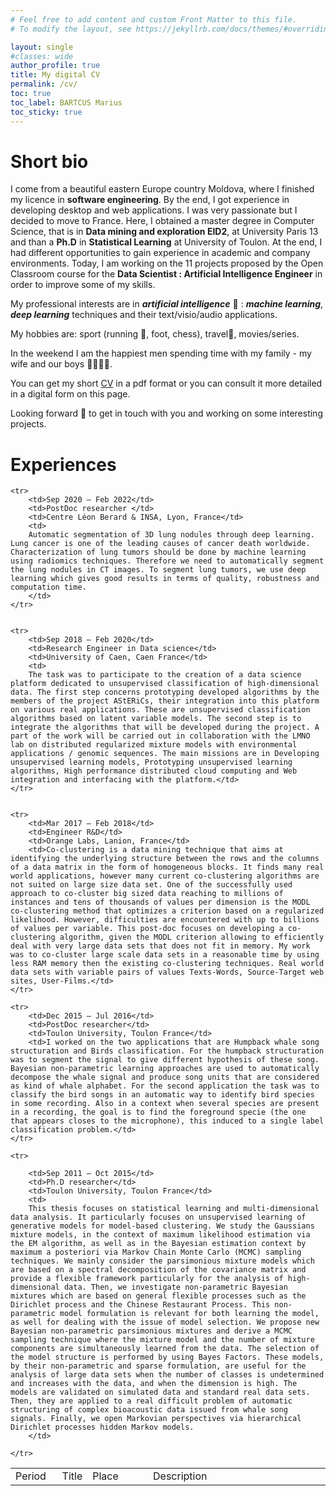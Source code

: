 ```yaml
---
# Feel free to add content and custom Front Matter to this file.
# To modify the layout, see https://jekyllrb.com/docs/themes/#overriding-theme-defaults

layout: single
#classes: wide
author_profile: true
title: My digital CV
permalink: /cv/
toc: true
toc_label: BARTCUS Marius
toc_sticky: true
---
```


# Short bio

I come from a beautiful eastern Europe country Moldova, where I finished my licence in **software engineering**. By the end, I got experience in developing desktop and web applications. I was very passionate but I decided to move to France. Here, I obtained a master degree in Computer Science, that is in **Data mining and exploration EID2**, at University Paris 13 and than a **Ph.D** in **Statistical Learning** at University of Toulon. At the end, I had different opportunities to gain experience in academic and company environments. Today, I am working on the 11 projects proposed by the Open Classroom course for the **Data Scientist : Artificial Intelligence Engineer** in order to improve some of my skills.

My professional interests are in ***artificial intelligence*** 🧠 : ***machine learning***, ***deep learning*** techniques and their text/visio/audio applications.

My hobbies are: sport (running 🏃️, foot, chess), travel🧳, movies/series.

In the weekend I am the happiest men spending time with my family - my wife and our boys 👨‍👩‍👦‍👦.

You can get my short [CV](assets/docs/CV_Bartcus.pdf) in a pdf format or you can consult it more detailed in a digital form on this page.

Looking forward 👀 to get in touch with you and working on some interesting projects.


# Experiences

<table>
    <tr>
        <td width="15%">Period</td>
        <td width="5%">Title</td>
        <td width="20%">Place</td>
        <td width="60%">Description</td>
    </tr>


    <tr>
        <td>Sep 2020 – Feb 2022</td>
        <td>PostDoc researcher </td>
        <td>Centre Léon Berard & INSA, Lyon, France</td>
        <td>
        Automatic segmentation of 3D lung nodules through deep learning. Lung cancer is one of the leading causes of cancer death worldwide. Characterization of lung tumors should be done by machine learning using radiomics techniques. Therefore we need to automatically segment the lung nodules in CT images. To segment lung tumors, we use deep learning which gives good results in terms of quality, robustness and computation time.
        </td>
    </tr>


    <tr>
        <td>Sep 2018 – Feb 2020</td>
        <td>Research Engineer in Data science</td>
        <td>University of Caen, Caen France</td>
        <td>
        The task was to participate to the creation of a data science platform dedicated to unsupervised classification of high-dimensional data. The first step concerns prototyping developed algorithms by the members of the project AStERiCs, their integration into this platform on various real applications. These are unsupervised classification algorithms based on latent variable models. The second step is to integrate the algorithms that will be developed during the project. A part of the work will be carried out in collaboration with the LMNO lab on distributed regularized mixture models with environmental applications / genomic sequences. The main missions are in Developing unsupervised learning models, Prototyping unsupervised learning algorithms, High performance distributed cloud computing and Web integration and interfacing with the platform.</td>
    </tr>


    <tr>
        <td>Mar 2017 – Feb 2018</td>
        <td>Engineer R&D</td>
        <td>Orange Labs, Lanion, France</td>
        <td>Co-clustering is a data mining technique that aims at identifying the underlying structure between the rows and the columns of a data matrix in the form of homogeneous blocks. It finds many real world applications, however many current co-clustering algorithms are not suited on large size data set. One of the successfully used approach to co-cluster big sized data reaching to millions of instances and tens of thousands of values per dimension is the MODL co-clustering method that optimizes a criterion based on a regularized likelihood. However, difficulties are encountered with up to billions of values per variable. This post-doc focuses on developing a co-clustering algorithm, given the MODL criterion allowing to efficiently deal with very large data sets that does not fit in memory. My work was to co-cluster large scale data sets in a reasonable time by using less RAM memory then the existing co-clustering techniques. Real world data sets with variable pairs of values Texts-Words, Source-Target web sites, User-Films.</td>
    </tr>

    <tr>
        <td>Dec 2015 – Jul 2016</td>
        <td>PostDoc researcher</td>
        <td>Toulon University, Toulon France</td>
        <td>I worked on the two applications that are Humpback whale song structuration and Birds classification. For the humpback structuration was to segment the signal to give different hypothesis of these song. Bayesian non-parametric learning approaches are used to automatically decompose the whale signal and produce song units that are considered as kind of whale alphabet. For the second application the task was to classify the bird songs in an automatic way to identify bird species in some recording. Also in a context when several species are present in a recording, the goal is to find the foreground specie (the one that appears closes to the microphone), this induced to a single label classification problem.</td>
    </tr>

    <tr>

        <td>Sep 2011 – Oct 2015</td>
        <td>Ph.D researcher</td>
        <td>Toulon University, Toulon France</td>
        <td>
        This thesis focuses on statistical learning and multi-dimensional data analysis. It particularly focuses on unsupervised learning of generative models for model-based clustering. We study the Gaussians mixture models, in the context of maximum likelihood estimation via the EM algorithm, as well as in the Bayesian estimation context by maximum a posteriori via Markov Chain Monte Carlo (MCMC) sampling techniques. We mainly consider the parsimonious mixture models which are based on a spectral decomposition of the covariance matrix and provide a flexible framework particularly for the analysis of high-dimensional data. Then, we investigate non-parametric Bayesian mixtures which are based on general flexible processes such as the Dirichlet process and the Chinese Restaurant Process. This non-parametric model formulation is relevant for both learning the model, as well for dealing with the issue of model selection. We propose new Bayesian non-parametric parsimonious mixtures and derive a MCMC sampling technique where the mixture model and the number of mixture components are simultaneously learned from the data. The selection of the model structure is performed by using Bayes Factors. These models, by their non-parametric and sparse formulation, are useful for the analysis of large data sets when the number of classes is undetermined and increases with the data, and when the dimension is high. The models are validated on simulated data and standard real data sets. Then, they are applied to a real difficult problem of automatic structuring of complex bioacoustic data issued from whale song signals. Finally, we open Markovian perspectives via hierarchical Dirichlet processes hidden Markov models.
        </td>

    </tr>
</table>
